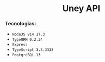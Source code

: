 <h1 align="center">
 Uney API
</h1> 

### Tecnologias:

- `NodeJS v14.17.3`
- `TypeORM 0.2.34`
- `Express`
- `TypeScript 3.3.3333`
- `PostgreSQL 13`
